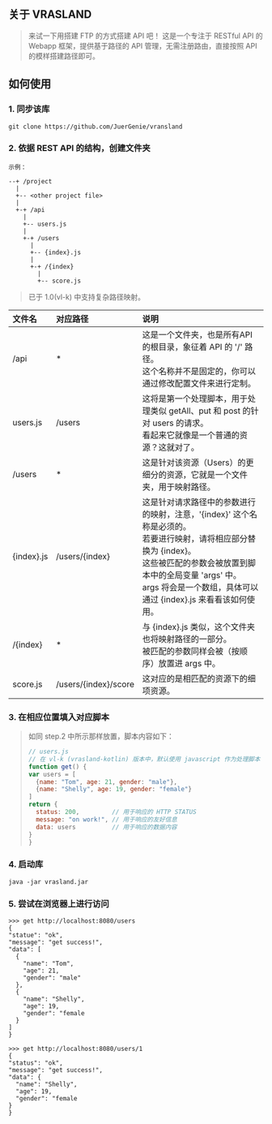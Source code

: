 ## 关于 VRASLAND

> 来试一下用搭建 FTP 的方式搭建 API 吧！
> 这是一个专注于 RESTful API 的 Webapp 框架，提供基于路径的 API 管理，无需注册路由，直接按照 API 的模样搭建路径即可。

## 如何使用

### 1. 同步该库
`git clone https://github.com/JuerGenie/vransland`

### 2. 依据 REST API 的结构，创建文件夹
  ```
  示例：
  
  --+ /project
    |
    +-- <other project file>
    |
    +-+ /api
      |
      +-- users.js
      |
      +-+ /users
        |
        +-- {index}.js
        |
        +-+ /{index}
          |
          +-- score.js
  ```
  > 已于 1.0(vl-k) 中支持复杂路径映射。

  文件名      | 对应路径              | 说明
  :----      | :----                | :----
  /api       | *                 | 这是一个文件夹，也是所有API的根目录，象征着 API 的 '/' 路径。<br />这个名称并不是固定的，你可以通过修改配置文件来进行定制。 
  users.js   | /users               | 这将是第一个处理脚本，用于处理类似 getAll、put 和 post 的针对 users 的请求。<br />看起来它就像是一个普通的资源？这就对了。 
  /users     | *                 | 这是针对该资源（Users）的更细分的资源，它就是一个文件夹，用于映射路径。
  {index}.js | /users/{index}       | 这是针对请求路径中的参数进行的映射，注意，'{index}' 这个名称是必须的。<br />若要进行映射，请将相应部分替换为 {index}。<br/>这些被匹配的参数会被放置到脚本中的全局变量 'args' 中。<br />args 将会是一个数组，具体可以通过 {index}.js 来看看该如何使用。 
  /{index}   | *                 | 与 {index}.js 类似，这个文件夹也将映射路径的一部分。<br />被匹配的参数同样会被（按顺序）放置进 args 中。 
  score.js   | /users/{index}/score | 这对应的是相匹配的资源下的细项资源。

### 3. 在相应位置填入对应脚本
  > 如同 step.2 中所示那样放置，脚本内容如下：
  >   ```js
  > // users.js
  > // 在 vl-k (vrasland-kotlin) 版本中，默认使用 javascript 作为处理脚本
  > function get() {
  >   var users = [
  >     {name: "Tom", age: 21, gender: "male"},
  >     {name: "Shelly", age: 19, gender: "female"}
  >   ]
  >   return {
  >     status: 200,         // 用于响应的 HTTP STATUS
  >     message: "on work!", // 用于响应的友好信息
  >     data: users          // 用于响应的数据内容
  >   }
  > }
  >   ```

### 4. 启动库
`java -jar vrasland.jar`

### 5. 尝试在浏览器上进行访问

  ```shell
>>> get http://localhost:8080/users
{
  "statue": "ok",
  "message": "get success!",
  "data": [
    {
      "name": "Tom",
      "age": 21,
      "gender": "male"
    },
    {
      "name": "Shelly",
      "age": 19,
      "gender": "female
    }
  ]
}
  
>>> get http://localhost:8080/users/1
{
  "status": "ok",
  "message": "get success!",
  "data": {
    "name": "Shelly",
    "age": 19,
    "gender": "female
  }
}
  ```